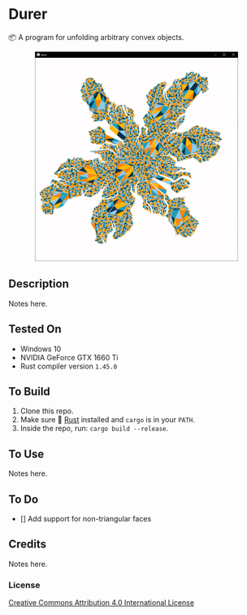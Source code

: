 # Durer
📦 A program for unfolding arbitrary convex objects. 

<p align="center">
  <img src="https://raw.githubusercontent.com/mwalczyk/durer/master/screenshots/unfolding.png" alt="screenshot" width="400" height="auto"/>
</p>

## Description
Notes here.

## Tested On
- Windows 10
- NVIDIA GeForce GTX 1660 Ti
- Rust compiler version `1.45.0`

## To Build
1. Clone this repo.
2. Make sure 🦀 [Rust](https://www.rust-lang.org/en-US/) installed and `cargo` is in your `PATH`.
3. Inside the repo, run: `cargo build --release`.

## To Use
Notes here.

## To Do
- [] Add support for non-triangular faces

## Credits
Notes here.

### License
[Creative Commons Attribution 4.0 International License](https://creativecommons.org/licenses/by/4.0/)
